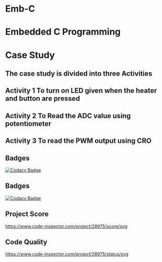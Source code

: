 # Emb-C
# Embedded C Programming
# Case Study
## The case study is divided into three Activities
## Activity 1 To turn on LED given when the heater and button are pressed
## Activity 2 To Read the ADC value using potentiometer
## Activity 3 To read the PWM output using CRO 
## Badges
[![Codacy Badge](https://app.codacy.com/project/badge/Grade/eb185ce8402947efbfc732737080b57e)](https://www.codacy.com/gh/Aishma19/Emb-C/dashboard?utm_source=github.com&amp;utm_medium=referral&amp;utm_content=Aishma19/Emb-C&amp;utm_campaign=Badge_Grade)
## Badges 
[![Codacy Badge](https://app.codacy.com/project/badge/Grade/eb185ce8402947efbfc732737080b57e)](https://www.codacy.com/gh/Aishma19/Emb-C/dashboard?utm_source=github.com&amp;utm_medium=referral&amp;utm_content=Aishma19/Emb-C&amp;utm_campaign=Badge_Grade)
## Project Score
https://www.code-inspector.com/project/28975/score/svg
## Code Quality
https://www.code-inspector.com/project/28975/status/svg
